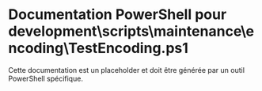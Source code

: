 # Documentation PowerShell pour development\scripts\maintenance\encoding\TestEncoding.ps1

Cette documentation est un placeholder et doit être générée par un outil PowerShell spécifique.
